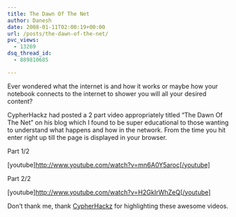 ```yaml
---
title: The Dawn Of The Net
author: Danesh
date: 2008-01-11T02:00:19+00:00
url: /posts/the-dawn-of-the-net/
pvc_views:
  - 13269
dsq_thread_id:
  - 889810685

---
```

Ever wondered what the internet is and how it works or maybe how your notebook connects to the internet to shower you will all your desired content?

CypherHackz had posted a 2 part video appropriately titled &#8220;The Dawn Of The Net&#8221; on his blog which I found to be super educational to those wanting to understand what happens and how in the network. From the time you hit enter right up till the page is displayed in your browser.

Part 1/2

[youtube]http://www.youtube.com/watch?v=mn6A0Y5aroc[/youtube]<!--more-->

  
Part 2/2

[youtube]http://www.youtube.com/watch?v=H2GkIrWhZeQ[/youtube]

Don&#8217;t thank me, thank [CypherHackz][1] for highlighting these awesome videos.

 [1]: http://www.cypherhackz.net/archives/2008/01/08/video-the-dawn-of-the-net/#more-1045
